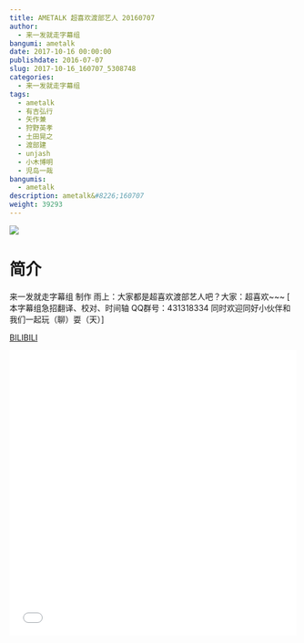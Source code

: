 ```yaml
---
title: AMETALK 超喜欢渡部艺人 20160707
author: 
  - 来一发就走字幕组
bangumi: ametalk
date: 2017-10-16 00:00:00
publishdate: 2016-07-07
slug: 2017-10-16_160707_5308748
categories: 
  - 来一发就走字幕组
tags: 
  - ametalk
  - 有吉弘行
  - 矢作兼
  - 狩野英孝
  - 土田晃之
  - 渡部建
  - unjash
  - 小木博明
  - 児岛一哉
bangumis: 
  - ametalk
description: ametalk&#8226;160707
weight: 39293
---
```


![](https://i.imgur.com/aWFAQF2.jpg)

# 简介  
来一发就走字幕组 制作 雨上：大家都是超喜欢渡部艺人吧？大家：超喜欢~~~ [ 本字幕组急招翻译、校对、时间轴  QQ群号：431318334 同时欢迎同好小伙伴和我们一起玩（聊）耍（天）]

  [BILIBILI](https://www.bilibili.com/video/av5308748/)


  <iframe src="//www.bilibili.com/html/html5player.html?cid=8629483&aid=5308748" width="100%" height="500" frameborder="0" allowfullscreen="allowfullscreen"></iframe>
